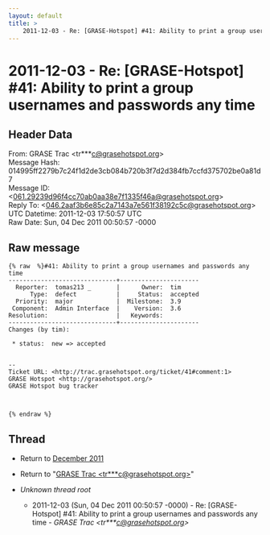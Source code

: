 ```yaml
---
layout: default
title: >
    2011-12-03 - Re: [GRASE-Hotspot] #41: Ability to print a group usernames and passwords any time
---
```


# 2011-12-03 - Re: [GRASE-Hotspot] #41: Ability to print a group usernames and passwords any time

## Header Data

From: GRASE Trac \<tr***c@grasehotspot.org\><br>
Message Hash: 014995ff2279b7c24f1d2de3cb084b720b3f7d2d384fb7ccfd375702be0a81d7<br>
Message ID: \<061.29239d96f4cc70ab0aa38e7f1335f46a@grasehotspot.org\><br>
Reply To: \<046.2aaf3b6e85c2a7143a7e561f38192c5c@grasehotspot.org\><br>
UTC Datetime: 2011-12-03 17:50:57 UTC<br>
Raw Date: Sun, 04 Dec 2011 00:50:57 -0000<br>

## Raw message

```
{% raw  %}#41: Ability to print a group usernames and passwords any time
------------------------------+----------------------
  Reporter:  tomas213 _       |      Owner:  tim
      Type:  defect           |     Status:  accepted
  Priority:  major            |  Milestone:  3.9
 Component:  Admin Interface  |    Version:  3.6
Resolution:                   |   Keywords:
------------------------------+----------------------
Changes (by tim):

 * status:  new => accepted


-- 
Ticket URL: <http://trac.grasehotspot.org/ticket/41#comment:1>
GRASE Hotspot <http://grasehotspot.org/>
GRASE Hotspot bug tracker



{% endraw %}
```

## Thread

+ Return to [December 2011](/archive/2011/12)

+ Return to "[GRASE Trac <tr***c<span>@</span>grasehotspot.org>](/authors/tr___c_at_grasehotspot_org)"

+ _Unknown thread root_
  + 2011-12-03 (Sun, 04 Dec 2011 00:50:57 -0000) - Re: [GRASE-Hotspot] #41: Ability to print a group usernames and passwords any time - _GRASE Trac \<tr***c@grasehotspot.org\>_

